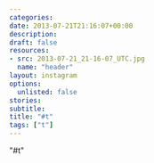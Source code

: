 ```yaml
---
categories:
date: 2013-07-21T21:16:07+00:00
description:
draft: false
resources:
- src: 2013-07-21_21-16-07_UTC.jpg
  name: "header"
layout: instagram
options:
  unlisted: false
stories:
subtitle:
title: "#t"
tags: ["t"]
---
```


"#t"
